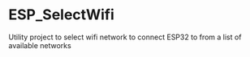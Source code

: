# ESP_SelectWifi
Utility project to select wifi network to connect ESP32 to from a list of available networks
